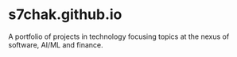 # s7chak.github.io

A portfolio of projects in technology focusing topics at the nexus of software, AI/ML and finance.